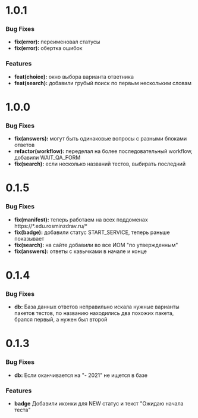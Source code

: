 # 1.0.1

### Bug Fixes

* **fix(error):** переименовал статусы 
* **fix(error):** обертка ошибок

### Features

* **feat(choice):** окно выбора варианта ответника
* **feat(search):** добавили грубый поиск по первым нескольким словам

# 1.0.0

### Bug Fixes

* **fix(answers):** могут быть одинаковые вопросы с разными блоками ответов
* **refactor(workflow):** переделал на более последовательный workflow, добавили WAIT_QA_FORM
* **fix(search):** если несколько названий тестов, выбирать последний

# 0.1.5

### Bug Fixes

* **fix(manifest):** теперь работаем на всех поддоменах https://\*.edu.rosminzdrav.ru/\*
* **fix(badge):** добавили статус START_SERVICE, теперь раньше показывает
* **fix(search):** на сайте добавили во все ИОМ "по утвержденным"
* **fix(answers):** ответы с кавычками в начале и конце

# 0.1.4

### Bug Fixes

* **db:** База данных ответов неправильно искала нужные варианты пакетов тестов, по названию находились два похожих пакета, брался первый, а нужен был второй

# 0.1.3

### Bug Fixes

* **db:** Если оканчивается на "- 2021" не ищется в базе

### Features

* **badge** Добавили иконки для NEW статус и текст "Ожидаю начала теста"
